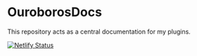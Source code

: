 # OuroborosDocs
This repository acts as a central documentation for my plugins.

[![Netlify Status](https://api.netlify.com/api/v1/badges/da1b8903-e593-40cc-998b-f857a971d5e6/deploy-status)](https://app.netlify.com/sites/wondrous-queijadas-50ba56/deploys)

